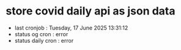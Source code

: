 # store covid daily api as json data

- last cronjob : Tuesday, 17 June 2025 13:31:12
- status og cron : error
- status daily cron : error
      
      
